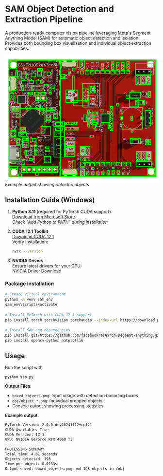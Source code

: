 # SAM Object Detection and Extraction Pipeline

A production-ready computer vision pipeline leveraging Meta's Segment Anything Model (SAM) for automatic object detection and isolation. Provides both bounding box visualization and individual object extraction capabilities.

![SAM Pipeline Demo](boxed_objects.png) *Example output showing detected objects*

## Installation Guide (Windows)

1. **Python 3.11** (required for PyTorch CUDA support)  
   [Download from Microsoft Store](https://apps.microsoft.com/detail/python-311/9NRWMJP3RSLX?hl=en-us&gl=US)  
   *Check "Add Python to PATH" during installation*

2. **CUDA 12.1 Toolkit**  
   [Download CUDA 12.1](https://developer.nvidia.com/cuda-12-1-0-download-archive)  
   Verify installation:
   ```cmd
   nvcc --version
   ```

3. **NVIDIA Drivers**  
   Ensure latest drivers for your GPU:  
   [NVIDIA Driver Download](https://www.nvidia.com/Download/index.aspx)

### Package Installation
```bash
# Create virtual environment
python -m venv sam_env
sam_env\Scripts\activate

# Install PyTorch with CUDA 12.1 support
pip install torch torchvision torchaudio --index-url https://download.pytorch.org/whl/cu121

# Install SAM and dependencies
pip install git+https://github.com/facebookresearch/segment-anything.git
pip install opencv-python matplotlib
```

## Usage
Run the script with
```
python sep.py
```

**Output Files**:
   - `boxed_objects.png`: Input image with detection bounding boxes
   - `obj/object_*.png`: Individual cropped objects
   - Console output showing processing statistics

**Example output**:
```
PyTorch Version: 2.6.0.dev20241112+cu121
CUDA Available: True
CUDA Version: 12.1
GPU: NVIDIA GeForce RTX 4060 Ti

PROCESSING SUMMARY
Total time: 4.61 seconds
Objects detected: 198
Time per object: 0.0233s
Output saved: boxed_objects.png and 198 objects in /obj
```